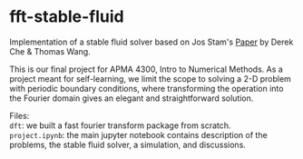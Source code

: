 # fft-stable-fluid
Implementation of a stable fluid solver based on Jos Stam's [Paper](https://dl.acm.org/doi/pdf/10.1145/311535.311548) by Derek Che & Thomas Wang.

This is our final project for APMA 4300, Intro to Numerical Methods. As a project meant for self-learning, we limit the scope to solving a 2-D problem with periodic boundary conditions, where transforming the operation into the Fourier domain gives an elegant and straightforward solution. 

Files:  
`dft`: we built a fast fourier transform package from scratch.  
`project.ipynb`: the main jupyter notebook contains description of the problems, the stable fluid solver, a simulation, and discussions. 
